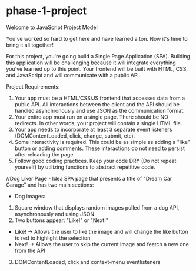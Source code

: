 # phase-1-project

Welcome to JavaScript Project Mode!

You’ve worked so hard to get here and have learned a ton. Now it's time to bring it all together!

For this project, you're going build a Single Page Application (SPA). Building this application will be challenging because it will integrate everything you've learned up to this point. Your frontend will be built with HTML, CSS, and JavaScript and will communicate with a public API.

Project Requirements:
1. Your app must be a HTML/CSS/JS frontend that accesses data from a public API. All interactions between the client and the API should be handled asynchronously and use JSON as the communication format.
2. Your entire app must run on a single page. There should be NO redirects. In other words, your project will contain a single HTML file.
3. Your app needs to incorporate at least 3 separate event listeners (DOMContentLoaded, click, change, submit, etc).
4. Some interactivity is required. This could be as simple as adding a "like" button or adding comments. These interactions do not need to persist after reloading the page.
5. Follow good coding practices. Keep your code DRY (Do not repeat yourself) by utilizing functions to abstract repetitive code.

//Dog Liker Page - Idea
SPA page that presents a title of "Dream Car Garage" and has two main sections:
- Dog images:
1. Square window that displays random images pulled from a dog API, asynchronously and using JSON
2. Two buttons appear: "Like!" or "Next!"
- Like! -> Allows the user to like the image and will change the like button to red to highlight the selection
- Next! -> Allows the user to skip the current image and featch a new one from the API
3. DOMContentLoaded, click and context-menu eventlisteners